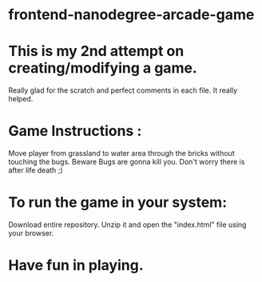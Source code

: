 frontend-nanodegree-arcade-game
===============================

# This is my 2nd attempt on creating/modifying a game.
 Really glad for the scratch and perfect comments in each file. It really helped. 
# Game Instructions : 
Move player from grassland to water area through the bricks without touching the bugs. Beware Bugs are gonna kill you. Don't worry there is after life death ;) 
# To run the game in your system:
Download entire repository. Unzip it and open the "index.html" file using your browser.
# Have fun in playing.
